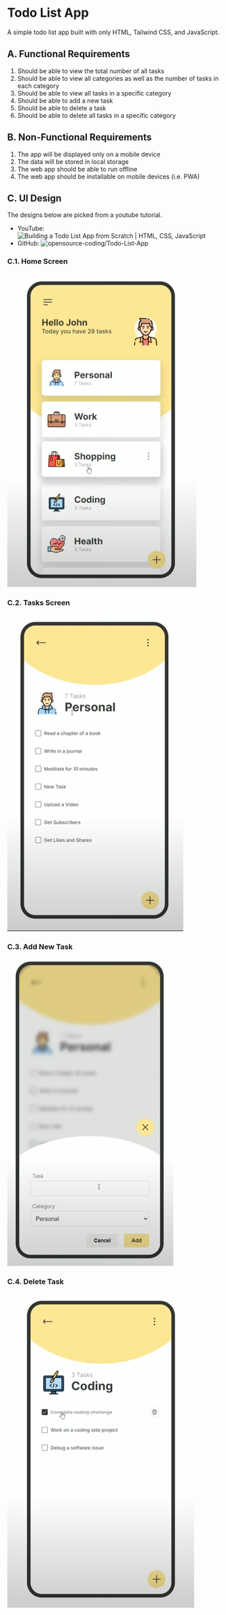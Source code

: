 # Todo List App

A simple todo list app built with only HTML, Tailwind CSS, and JavaScript.

## A. Functional Requirements

1. Should be able to view the total number of all tasks
2. Should be able to view all categories as well as the number of tasks in each category
3. Should be able to view all tasks in a specific category
4. Should be able to add a new task
5. Should be able to delete a task
6. Should be able to delete all tasks in a specific category

## B. Non-Functional Requirements

1. The app will be displayed only on a mobile device
2. The data will be stored in local storage
3. The web app should be able to run offline
4. The web app should be installable on mobile devices (i.e. PWA)

## C. UI Design

The designs below are picked from a youtube tutorial.

- YouTube: ![Building a Todo List App from Scratch | HTML, CSS, JavaScript](https://www.youtube.com/watch?v=u_ocJEv6c4Q)
- GitHub: ![opensource-coding/Todo-List-App](https://github.com/opensource-coding/Todo-List-App)

### C.1. Home Screen

![Home Screen](/project-ideas/2025-01-todolist/images/home.png)

### C.2. Tasks Screen

![Tasks Screen](/project-ideas/2025-01-todolist/images/tasks.png)

### C.3. Add New Task

![Add New Task](/project-ideas/2025-01-todolist/images/add-task.png)

### C.4. Delete Task

![Delete Task](/project-ideas/2025-01-todolist/images/delete-task.png)